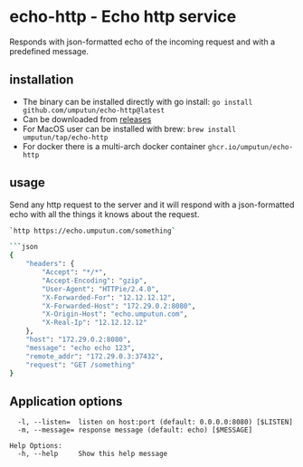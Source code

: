 # echo-http - Echo http service

Responds with json-formatted echo of the incoming request and with a predefined message.

## installation

- The binary can be installed directly with go install: `go install github.com/umputun/echo-http@latest`
- Can be downloaded from [releases](https://github.com/umputun/echo-http/releases)
- For MacOS user can be installed with brew: `brew install umputun/tap/echo-http`
- For docker there is a multi-arch docker container `ghcr.io/umputun/echo-http`


## usage

Send any http request to the server and it will respond with a json-formatted echo with all the things it knows about the request.

```sh
`http https://echo.umputun.com/something`

```json
{
    "headers": {
        "Accept": "*/*",
        "Accept-Encoding": "gzip",
        "User-Agent": "HTTPie/2.4.0",
        "X-Forwarded-For": "12.12.12.12",
        "X-Forwarded-Host": "172.29.0.2:8080",
        "X-Origin-Host": "echo.umputun.com",
        "X-Real-Ip": "12.12.12.12"
    },
    "host": "172.29.0.2:8080",
    "message": "echo echo 123",
    "remote_addr": "172.29.0.3:37432",
    "request": "GET /something"
}
```

## Application options

```
  -l, --listen=  listen on host:port (default: 0.0.0.0:8080) [$LISTEN]
  -m, --message= response message (default: echo) [$MESSAGE]

Help Options:
  -h, --help     Show this help message
```
